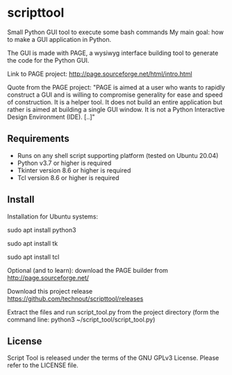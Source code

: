 # scripttool
Small Python GUI tool to execute some bash commands
My main goal: how to make a GUI application in Python.

The GUI is made with PAGE, a wysiwyg interface building tool to generate the code for the Python GUI.

Link to PAGE project: <http://page.sourceforge.net/html/intro.html>

Quote from the PAGE project: "PAGE is aimed at a user who wants to rapidly construct a GUI and is willing to compromise generality for ease and speed of construction. It is a helper tool. It does not build an entire application but rather is aimed at building a single GUI window. It is not a Python Interactive Design Environment (IDE). [..]"

Requirements
------------
- Runs on any shell script supporting platform (tested on Ubuntu 20.04)
- Python v3.7 or higher is required
- Tkinter version 8.6 or higher is required
- Tcl version 8.6 or higher is required

Install
-------
Installation for Ubuntu systems:

sudo apt install python3

sudo apt install tk

sudo apt install tcl

Optional (and to learn): download the PAGE builder from <http://page.sourceforge.net/>

Download this project release <https://github.com/technout/scripttool/releases>

Extract the files and run script_tool.py from the project directory (form the command line: python3 ~/script_tool/script_tool.py)

License
-------
Script Tool is released under the terms of the GNU GPLv3 License. Please refer to the LICENSE file.
